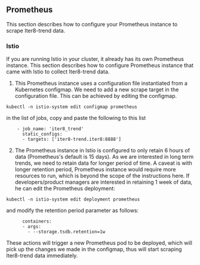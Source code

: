 ## Prometheus
This section describes how to configure your Prometheus instance to scrape Iter8-trend data.

### Istio

If you are running Istio in your cluster, it already has its own Prometheus
instance. This section describes how to configure Prometheus instance that came
with Istio to collect Iter8-trend data.

1. This Prometheus instance uses a configuration file instantiated from a
Kubernetes configmap. We need to add a new scrape target in the configuration
file. This can be achieved by editing the configmap.
```
kubectl -n istio-system edit configmap prometheus
```
in the list of jobs, copy and paste the following to this list
```
    - job_name: 'iter8_trend'
      static_configs:
      - targets: ['iter8-trend.iter8:8888']
```

2. The Prometheus instance in Istio is configured to only retain 6 hours of data
(Prometheus's default is 15 days). As we are interested in long term trends, we
need to retain data for longer period of time. A caveat is with longer retention
period, Prometheus instance would require more resources to run, which is beyond
the scope of the instructions here. If developers/product managers are
interested in retaining 1 week of data, he can edit the Prometheus deployment:
```
kubectl -n istio-system edit deployment prometheus
```
and modify the retention period parameter as follows:
```
      containers:
      - args:
        - --storage.tsdb.retention=1w
```
These actions will trigger a new Prometheus pod to be deployed, which will pick
up the changes we made in the configmap, thus will start scraping Iter8-trend
data immediately.
